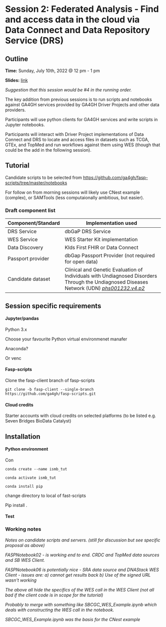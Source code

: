 # Session 2: Federated Analysis - Find and access data in the cloud via Data Connect and Data Repository Service (DRS)

## Outline

**Time:** Sunday, July 10th, 2022 @ 12 pm - 1 pm

**Slides:** [link](https://docs.google.com/presentation/d/1zuw_KVO_TQy91ODBWYmObkc_FTkAK7iy-SETjTY5TkQ)

*Suggestion that this session would be #4 in the running order.*

The key addition from previous sessions is to run scripts and notebooks against GA4GH services provided by GA4GH Driver Projects and other data providers.

Participants will use python clients for GA4GH services and write scripts in Jupyter notebooks.

Participants will interact with Driver Project implementations of Data Connect and DRS to locate and access files in datasets such as TCGA, GTEx, and TopMed and run workflows against them using WES (though that could be the add in the following session).

## Tutorial

Candidate scripts to be selected from https://github.com/ga4gh/fasp-scripts/tree/master/notebooks

For follow on from morning sessions will likely use CNest example (complex), or SAMTools (less computaionally ambitious, but easier).

### Draft component list

| Component/Standard | Implementation used                                          |
| ------------------ | ------------------------------------------------------------ |
| DRS Service        | dbGaP DRS Service                                            |
| WES Service        | WES Starter Kit implementation                               |
| Data Discovery     | KIds First FHIR or Data Connect                              |
| Passport provider  | dbGap Passport Provider (not required for open data)         |
| Candidate dataset  | Clinical and Genetic Evaluation of Individuals with Undiagnosed Disorders Through the Undiagnosed Diseases Network (UDN) [*phs001232.v4.p2*](*phs001232.v4.p2*) |



## Session specific requirements

#### Jupyter/pandas

Python 3.x

Choose your favourite Python virtual environmenet manafer

Anaconda?

Or venc

#### Fasp-scripts

Clone the fasp-client branch of fasp-scripts

`git clone -b fasp-client --single-branch https://github.com/ga4gh/fasp-scripts.git`

#### Cloud credits

Starter accounts with cloud credits on selected platforms (to be listed e.g. Seven Bridges BioData Catalyst)

## Installation

#### Python environment

Con

`conda create --name ismb_tut`

`conda activate ismb_tut`

`conda install pip`

change directory to local of fast-scripts

Pip install .

#### Test

### Working notes

*Notes on candidate scripts and servers. (still for discussion but see specific proposal as above)*

*FASPNotebook02  - is working end to end. CRDC and TopMed data sources and SB WES Client.* 

*FASPNotebook06 is potentially nice - SRA data source and DNAStack WES Client - issues are: a) cannot get results back b) Use of the signed URL wasn't working* 

*The above all hide the specifics of the WES call in the WES Client (not all bad if the client code is in scope for the tutorial)*

*Probably to merge with something like SBCGC_WES_Example.ipynb which deals with constructing the WES call in the notebook.*

*SBCGC_WES_Example.ipynb was the basis for the CNest example*

## 
